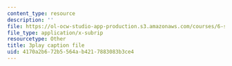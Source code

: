 ```yaml
---
content_type: resource
description: ''
file: https://ol-ocw-studio-app-production.s3.amazonaws.com/courses/6-s897-machine-learning-for-healthcare-spring-2019/4170a2b672b5564ab4217883083b3ce4_IiD3YZkkCmE.vtt
file_type: application/x-subrip
resourcetype: Other
title: 3play caption file
uid: 4170a2b6-72b5-564a-b421-7883083b3ce4
---
```

